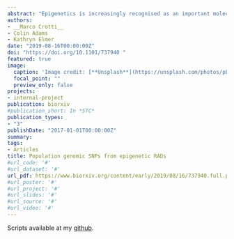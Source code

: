 ```yaml
---
abstract: "Epigenetics is increasingly recognised as an important molecular mechanism underlying phenotypic variation. To study DNA methylation in ecological and evolutionary contexts, epiRADseq is a cost-effective next-generation sequencing technique based on reduced representation sequencing of genomic regions surrounding non-/methylated sites. EpiRADseq for genome-wide methylation abundance and ddRADseq for genome-wide SNP genotyping follow very similar library and sequencing protocols, but to date these two types of dataset have been handled separately. Here we test the performance of using epiRADseq data to generate SNPs for population genomic analyses. We tested the robustness of using epiRADseq data for population genomics with two independent datasets: a newly generated single-end dataset for the European whitefish Coregonus lavaretus, and a re-analysis of publicly available, previously published paired-end data on corals. Using standard bioinformatic pipelines with a reference genome and without (i.e. de novo catalogue loci), we compared the number of SNPs retained, population genetic summary statistics, and population genetic structure between data drawn from ddRADseq and epiRADseq library preparations. We find that SNPs drawn from epiRADseq are similar in number to those drawn from ddRADseq, with a 55-83% of SNPs being identified by both methods. Genotyping error rate was <5% in both approaches. For summary statistics such as heterozygosity and nucleotide diversity, there is a strong correlation between methods (Spearman’s rho > 0.88). Furthermore, identical patterns of population genetic structure were recovered using SNPs from epiRADseq and ddRADseq approaches. We show that SNPs obtained from epiRADseq are highly similar to those from ddRADseq and are equivalent for estimating genetic diversity and population structure. This finding is particularly relevant to researchers interested in genetics and epigenetics on the same individuals because using a single epigenomic approach to generate two datasets greatly reduces the time and financial costs compared to using these techniques separately. It also efficiently enables correction of epigenetic estimates with population genetic data. Many studies will benefit from a combinatorial approach with genetic and epigenetic markers and this demonstrates a single, efficient method to do so."
authors:
- __Marco Crotti__
- Colin Adams
- Kathryn Elmer
date: "2019-08-16T00:00:00Z"
doi: "https://doi.org/10.1101/737940 "
featured: true
image:
  caption: 'Image credit: [**Unsplash**](https://unsplash.com/photos/pLCdAaMFLTE)'
  focal_point: ""
  preview_only: false
projects:
- internal-project
publication: biorxiv
#publication_short: In *STC*
publication_types:
- "3"
publishDate: "2017-01-01T00:00:00Z"
summary: 
tags:
- Articles
title: Population genomic SNPs from epigenetic RADs
#url_code: '#'
#url_dataset: '#'
url_pdf: https://www.biorxiv.org/content/early/2019/08/16/737940.full.pdf
#url_poster: '#'
#url_project: '#'
#url_slides: '#'
#url_source: '#'
#url_video: '#'
---
```



Scripts available at my [github](https://github.com/marcocrotti/SNPs-EpiRAD).

